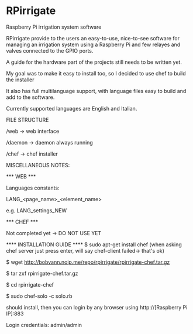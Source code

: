 # RPirrigate
Raspberry Pi irrigation system software

RPirrigate provide to the users an easy-to-use, nice-to-see software for managing an irrigation system using a Raspberry Pi and few relayes and valves connected to the GPIO ports.

A guide for the hardware part of the projects still needs to be written yet.

My goal was to make it easy to install too, so I decided to use chef to build the installer

It also has full multilanguage support, with language files easy to build and add to the software.

Currently supported languages are English and Italian.

FILE STRUCTURE

/web      -> web interface

/daemon   -> daemon always running

/chef     -> chef installer


MISCELLANEOUS NOTES:

*** WEB ***

Languages constants:

LANG_<page_name>_<element_name>

e.g. LANG_settings_NEW


*** CHEF ***

Not completed yet -> DO NOT USE YET





**** INSTALLATION GUIDE ****
$ sudo apt-get install chef (when asking chef server just press enter, will say chef-client failed-> that's ok)

$ wget http://bobvann.noip.me/repo/rpirrigate/rpirrigate-chef.tar.gz

$ tar zxf rpirrigate-chef.tar.gz

$ cd rpirrigate-chef

$ sudo chef-solo -c solo.rb

should install, then you can login by any browser using
http://[Raspberry Pi IP]:883

Login credentials: admin/admin
